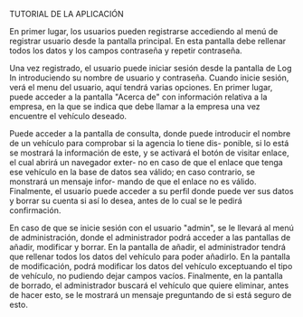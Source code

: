 TUTORIAL DE LA APLICACIÓN

En primer lugar, los usuarios pueden registrarse accediendo al menú de registrar usuario desde la pantalla principal. En esta
pantalla debe rellenar todos los datos y los campos contraseña y repetir contraseña.

Una vez registrado, el usuario puede iniciar sesión desde la pantalla de Log In introduciendo su nombre de usuario y contraseña.
Cuando inicie sesión, verá el menu del usuario, aquí tendrá varias opciones. En primer lugar, puede acceder a la pantalla "Acerca 
de" con información relativa a la empresa, en la que se indica que debe llamar a la empresa una vez encuentre el vehículo deseado.

Puede acceder a la pantalla de consulta, donde puede introducir el nombre de un vehículo para comprobar si la agencia lo tiene dis-
ponible, si lo está se mostrará la información de este, y se activará el botón de visitar enlace, el cual abrirá un navegador exter-
no en caso de que el enlace que tenga ese vehículo en la base de datos sea válido; en caso contrario, se monstrará un mensaje infor-
mando de que el enlace no es válido. Finalmente, el usuario puede acceder a su perfil donde puede ver sus datos y borrar su cuenta
si así lo desea, antes de lo cual se le pedirá confirmación.

En caso de que se inicie sesión con el usuario "admin", se le llevará al menú de administración, donde el administrador podrá acceder
a las pantallas de añadir, modificar y borrar. En la pantalla de añadir, el administrador tendrá que rellenar todos los datos
del vehículo para poder añadirlo. En la pantalla de modificación, podrá modificar los datos del vehículo exceptuando el tipo de
vehículo, no pudiendo dejar campos vacíos. Finalmente, en la pantalla de borrado, el administrador buscará el vehículo que quiere
eliminar, antes de hacer esto, se le mostrará un mensaje preguntando de si está seguro de esto.
